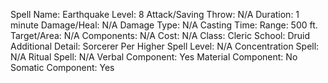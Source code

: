 
Spell Name: Earthquake
Level: 8
Attack/Saving Throw: N/A
Duration: 1 minute
Damage/Heal: N/A
Damage Type: N/A
Casting Time: 
Range: 500 ft.
Target/Area: N/A
Components: N/A
Cost: N/A
Class: Cleric
School:  Druid
Additional Detail:  Sorcerer
Per Higher Spell Level: N/A
Concentration Spell: N/A
Ritual Spell: N/A
Verbal Component: Yes
Material Component: No
Somatic Component: Yes
